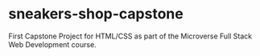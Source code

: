 # sneakers-shop-capstone
First Capstone Project for HTML/CSS as part of the Microverse Full Stack Web Development course. 
